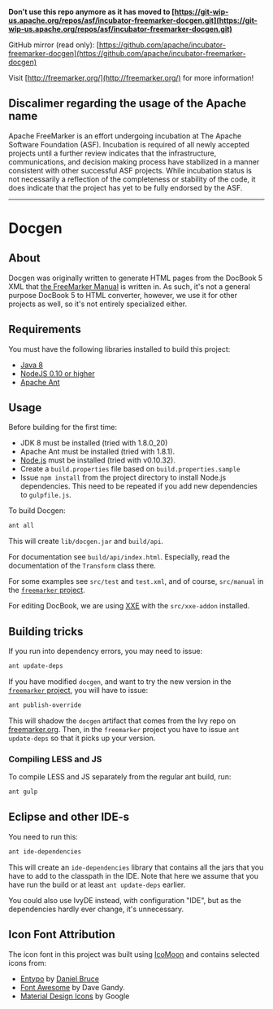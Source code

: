 **Don't use this repo anymore as it has moved to
[https://git-wip-us.apache.org/repos/asf/incubator-freemarker-docgen.git](https://git-wip-us.apache.org/repos/asf/incubator-freemarker-docgen.git)**

GitHub mirror (read only):
[https://github.com/apache/incubator-freemarker-docgen](https://github.com/apache/incubator-freemarker-docgen)

Visit [http://freemarker.org/](http://freemarker.org/) for more information!


## Discalimer regarding the usage of the Apache name

Apache FreeMarker is an effort undergoing incubation at The Apache
Software Foundation (ASF). Incubation is required of all newly accepted
projects until a further review indicates that the infrastructure,
communications, and decision making process have stabilized in a manner
consistent with other successful ASF projects. While incubation status is
not necessarily a reflection of the completeness or stability of the
code, it does indicate that the project has yet to be fully endorsed by
the ASF.

***

# Docgen

## About

Docgen was originally written to generate HTML pages from the DocBook 5 XML
that [the FreeMarker Manual](http://freemarker.org/docs/) is written in. As
such, it's not a general purpose DocBook 5 to HTML converter, however, we
use it for other projects as well, so it's not entirely specialized either.

## Requirements

You must have the following libraries installed to build this project:

* [Java 8](http://www.oracle.com/technetwork/java/javase/downloads/jdk8-downloads-2133151.html)
* [NodeJS 0.10 or higher](https://nodejs.org/)
* [Apache Ant](http://ant.apache.org/bindownload.cgi)

## Usage

Before building for the first time:
* JDK 8 must be installed (tried with 1.8.0_20)
* Apache Ant must be installed (tried with 1.8.1).
* [Node.js](https://nodejs.org/) must be installed (tried with v0.10.32).
* Create a `build.properties` file based on `build.properties.sample`
* Issue `npm install` from the project directory to install Node.js
  dependencies. This need to be repeated if you add new dependencies
  to `gulpfile.js`.

To build Docgen:

```sh
ant all
```

This will create `lib/docgen.jar` and `build/api`.

For documentation see `build/api/index.html`. Especially, read the
documentation of the `Transform` class there.

For some examples see `src/test` and `test.xml`, and of course, `src/manual`
in the [`freemarker` project][fmProj].

For editing DocBook, we are using [XXE](http://www.xmlmind.com/xmleditor/)
with the `src/xxe-addon` installed.

## Building tricks

If you run into dependency errors, you may need to issue:

```sh
ant update-deps
```

If you have modified `docgen`, and want to try the new version in the
[`freemarker` project][fmProj], you will have to issue:

```sh
ant publish-override
```

This will shadow the `docgen` artifact that comes from the Ivy repo on
[freemarker.org](http://freemarker.org). Then, in the `freemarker` project you
have to issue `ant update-deps` so that it picks up your version.

### Compiling LESS and JS

To compile LESS and JS separately from the regular ant build, run:

```sh
ant gulp
```

## Eclipse and other IDE-s

You need to run this:

```sh
ant ide-dependencies
```

This will create an `ide-dependencies` library that contains all the jars that
you have to add to the classpath in the IDE. Note that here we assume that you
have run the build or at least `ant update-deps` earlier.

You could also use IvyDE instead, with configuration "IDE", but as the
dependencies hardly ever change, it's unnecessary.

[fmProj]: https://github.com/freemarker/freemarker

## Icon Font Attribution

The icon font in this project was built using [IcoMoon](https://icomoon.io/)
and contains selected icons from:

* [Entypo](http://www.entypo.com/) by [Daniel Bruce](http://www.danielbruce.se/)
* [Font Awesome](http://fontawesome.io) by Dave Gandy.
* [Material Design Icons](https://github.com/google/material-design-icons) by Google
